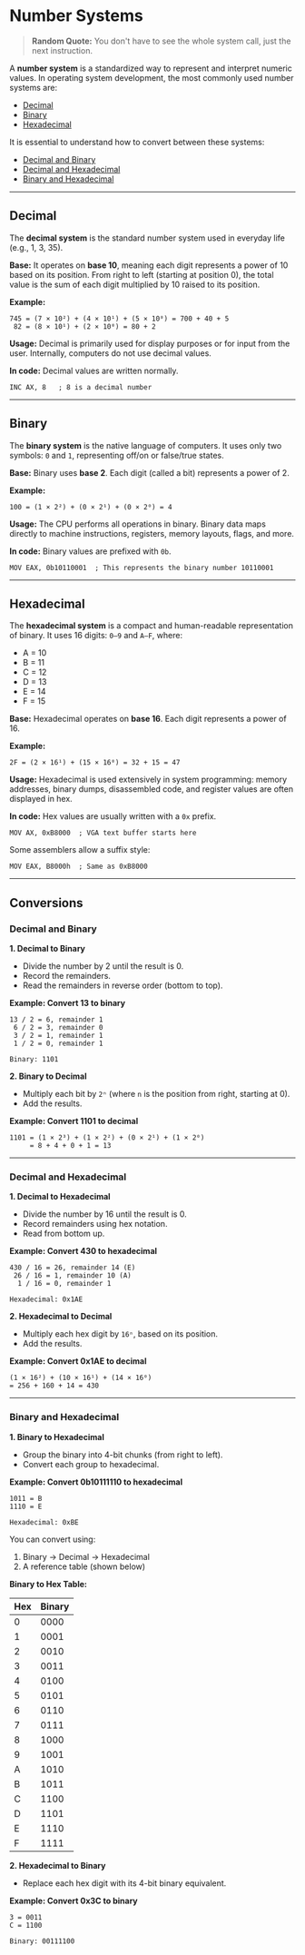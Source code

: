 # Number Systems

> **Random Quote:** You don't have to see the whole system call, just the next instruction.

A **number system** is a standardized way to represent and interpret numeric values. In operating system development, the most commonly used number systems are:

* [Decimal](#decimal)
* [Binary](#binary)
* [Hexadecimal](#hexadecimal)

It is essential to understand how to convert between these systems:

* [Decimal and Binary](#decimal-and-binary)
* [Decimal and Hexadecimal](#decimal-and-hexadecimal)
* [Binary and Hexadecimal](#binary-and-hexadecimal)

---

## Decimal

The **decimal system** is the standard number system used in everyday life (e.g., 1, 3, 35).

**Base:** It operates on **base 10**, meaning each digit represents a power of 10 based on its position. From right to left (starting at position 0), the total value is the sum of each digit multiplied by 10 raised to its position.

**Example:**

```
745 = (7 × 10²) + (4 × 10¹) + (5 × 10⁰) = 700 + 40 + 5  
 82 = (8 × 10¹) + (2 × 10⁰) = 80 + 2
```

**Usage:** Decimal is primarily used for display purposes or for input from the user. Internally, computers do not use decimal values.

**In code:** Decimal values are written normally.

```assembly
INC AX, 8   ; 8 is a decimal number
```

---

## Binary

The **binary system** is the native language of computers. It uses only two symbols: `0` and `1`, representing off/on or false/true states.

**Base:** Binary uses **base 2**. Each digit (called a bit) represents a power of 2.

**Example:**

```
100 = (1 × 2²) + (0 × 2¹) + (0 × 2⁰) = 4
```

**Usage:** The CPU performs all operations in binary. Binary data maps directly to machine instructions, registers, memory layouts, flags, and more.

**In code:** Binary values are prefixed with `0b`.

```assembly
MOV EAX, 0b10110001  ; This represents the binary number 10110001
```

---

## Hexadecimal

The **hexadecimal system** is a compact and human-readable representation of binary. It uses 16 digits: `0–9` and `A–F`, where:

* A = 10
* B = 11
* C = 12
* D = 13
* E = 14
* F = 15

**Base:** Hexadecimal operates on **base 16**. Each digit represents a power of 16.

**Example:**

```
2F = (2 × 16¹) + (15 × 16⁰) = 32 + 15 = 47
```

**Usage:** Hexadecimal is used extensively in system programming: memory addresses, binary dumps, disassembled code, and register values are often displayed in hex.

**In code:** Hex values are usually written with a `0x` prefix.

```assembly
MOV AX, 0xB8000  ; VGA text buffer starts here
```

Some assemblers allow a suffix style:

```assembly
MOV EAX, B8000h  ; Same as 0xB8000
```

---

## Conversions

### Decimal and Binary

**1. Decimal to Binary**

* Divide the number by 2 until the result is 0.
* Record the remainders.
* Read the remainders in reverse order (bottom to top).

**Example: Convert 13 to binary**

```
13 / 2 = 6, remainder 1  
 6 / 2 = 3, remainder 0  
 3 / 2 = 1, remainder 1  
 1 / 2 = 0, remainder 1

Binary: 1101
```

**2. Binary to Decimal**

* Multiply each bit by `2ⁿ` (where `n` is the position from right, starting at 0).
* Add the results.

**Example: Convert 1101 to decimal**

```
1101 = (1 × 2³) + (1 × 2²) + (0 × 2¹) + (1 × 2⁰)  
     = 8 + 4 + 0 + 1 = 13
```

---

### Decimal and Hexadecimal

**1. Decimal to Hexadecimal**

* Divide the number by 16 until the result is 0.
* Record remainders using hex notation.
* Read from bottom up.

**Example: Convert 430 to hexadecimal**

```
430 / 16 = 26, remainder 14 (E)  
 26 / 16 = 1, remainder 10 (A)  
  1 / 16 = 0, remainder 1

Hexadecimal: 0x1AE
```

**2. Hexadecimal to Decimal**

* Multiply each hex digit by `16ⁿ`, based on its position.
* Add the results.

**Example: Convert 0x1AE to decimal**

```
(1 × 16²) + (10 × 16¹) + (14 × 16⁰)  
= 256 + 160 + 14 = 430
```

---

### Binary and Hexadecimal

**1. Binary to Hexadecimal**

* Group the binary into 4-bit chunks (from right to left).
* Convert each group to hexadecimal.

**Example: Convert 0b10111110 to hexadecimal**

```
1011 = B  
1110 = E

Hexadecimal: 0xBE
```

You can convert using:

1. Binary -> Decimal -> Hexadecimal
2. A reference table (shown below)

**Binary to Hex Table:**

| Hex | Binary |
| --- | ------ |
| 0   | 0000   |
| 1   | 0001   |
| 2   | 0010   |
| 3   | 0011   |
| 4   | 0100   |
| 5   | 0101   |
| 6   | 0110   |
| 7   | 0111   |
| 8   | 1000   |
| 9   | 1001   |
| A   | 1010   |
| B   | 1011   |
| C   | 1100   |
| D   | 1101   |
| E   | 1110   |
| F   | 1111   |

**2. Hexadecimal to Binary**

* Replace each hex digit with its 4-bit binary equivalent.

**Example: Convert 0x3C to binary**

```
3 = 0011  
C = 1100

Binary: 00111100
```